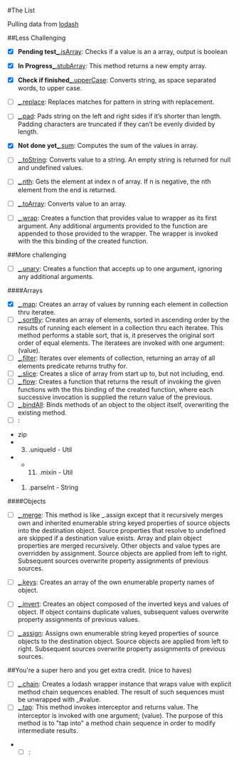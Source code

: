 #The List

Pulling data from [lodash](https://lodash.com/)

##Less Challenging

- [X] **Pending test**[_.isArray](https://lodash.com/docs#isArray): Checks if a value is an a array, output is boolean
- [X] **In Progress**[_.stubArray](https://lodash.com/docs#stubArray): This method returns a new empty array.
- [X] **Check if finished**[_.upperCase](https://lodash.com/docs#upperCase): Converts string, as space separated words, to upper case.
- [ ] [_.replace](https://lodash.com/docs#replace): Replaces matches for pattern in string with replacement.
- [ ] [_.pad](https://lodash.com/docs#pad): Pads string on the left and right sides if it’s shorter than length. Padding characters are truncated if they can’t be evenly divided by length.
- [X] **Not done yet**[_.sum](https://lodash.com/docs#sum): Computes the sum of the values in array.
- [ ] [_.toString](https://lodash.com/docs#toString): Converts value to a string. An empty string is returned for null and undefined values.
- [ ] [_.nth](https://lodash.com/docs#nth): Gets the element at index n of array. If n is negative, the nth element from the end is returned.
- [ ] [_.toArray](https://lodash.com/docs#toArray): Converts value to an array.
- [ ] [_.wrap](https://lodash.com/docs#wrap): Creates a function that provides value to wrapper as its first argument. Any additional arguments provided to the function are appended to those provided to the wrapper. The wrapper is invoked with the this binding of the created function.




##More challenging

- [ ] [_.unary](https://lodash.com/docs#unary): Creates a function that accepts up to one argument, ignoring any additional arguments.

####Arrays

- [X] [_.map](https://lodash.com/docs#map): Creates an array of values by running each element in collection thru iteratee.
- [ ] [_.sortBy](https://lodash.com/docs#sortBy): Creates an array of elements, sorted in ascending order by the results of running each element in a collection thru each iteratee. This method performs a stable sort, that is, it preserves the original sort order of equal elements. The iteratees are invoked with one argument: (value).
- [ ] [_.filter](https://lodash.com/docs#filter): Iterates over elements of collection, returning an array of all elements predicate returns truthy for.
- [ ] [_.slice](https://lodash.com/docs#slice): Creates a slice of array from start up to, but not including, end.
- [ ] [_.flow](https://lodash.com/docs#flow): Creates a function that returns the result of invoking the given functions with the this binding of the created function, where each successive invocation is supplied the return value of the previous.
- [ ] [_.bindAll](https://lodash.com/docs#bindAll): Binds methods of an object to the object itself, overwriting the existing method.
- [ ] []():
- zip
- 3. .uniqueId  - Util
- - 11. .mixin  - Util
- 1. .parseInt  - String

####Objects

- [ ] [_.merge](https://lodash.com/docs#merge): This method is like _.assign except that it recursively merges own and inherited enumerable string keyed properties of source objects into the destination object. Source properties that resolve to undefined are skipped if a destination value exists. Array and plain object properties are merged recursively. Other objects and value types are overridden by assignment. Source objects are applied from left to right. Subsequent sources overwrite property assignments of previous sources.
- [ ] [_.keys](https://lodash.com/docs#keys): Creates an array of the own enumerable property names of object.
- [ ] [_.invert](https://lodash.com/docs#invert): Creates an object composed of the inverted keys and values of object. If object contains duplicate values, subsequent values overwrite property assignments of previous values.
- [ ] [_.assign](https://lodash.com/docs#assign): Assigns own enumerable string keyed properties of source objects to the destination object. Source objects are applied from left to right. Subsequent sources overwrite property assignments of previous sources.



##You're a super hero and you get extra credit. (nice to haves)

- [ ] [_.chain](https://lodash.com/docs#chain): Creates a lodash wrapper instance that wraps value with explicit method chain sequences enabled. The result of such sequences must be unwrapped with _#value.
- [ ] [_.tap](https://lodash.com/docs#tap): This method invokes interceptor and returns value. The interceptor is invoked with one argument; (value). The purpose of this method is to "tap into" a method chain sequence in order to modify intermediate results.
- - [ ] []():
